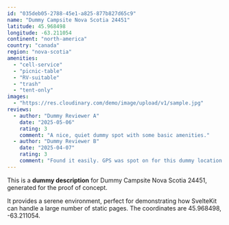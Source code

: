 ```yaml
---
id: "035deb05-2788-45e1-a825-877b827d65c9"
name: "Dummy Campsite Nova Scotia 24451"
latitude: 45.968498
longitude: -63.211054
continent: "north-america"
country: "canada"
region: "nova-scotia"
amenities:
  - "cell-service"
  - "picnic-table"
  - "RV-suitable"
  - "trash"
  - "tent-only"
images:
  - "https://res.cloudinary.com/demo/image/upload/v1/sample.jpg"
reviews:
  - author: "Dummy Reviewer A"
    date: "2025-05-06"
    rating: 3
    comment: "A nice, quiet dummy spot with some basic amenities."
  - author: "Dummy Reviewer B"
    date: "2025-04-07"
    rating: 3
    comment: "Found it easily. GPS was spot on for this dummy location."
---
```


This is a **dummy description** for Dummy Campsite Nova Scotia 24451, generated for the proof of concept.

It provides a serene environment, perfect for demonstrating how SvelteKit can handle a large number of static pages. The coordinates are 45.968498, -63.211054.
